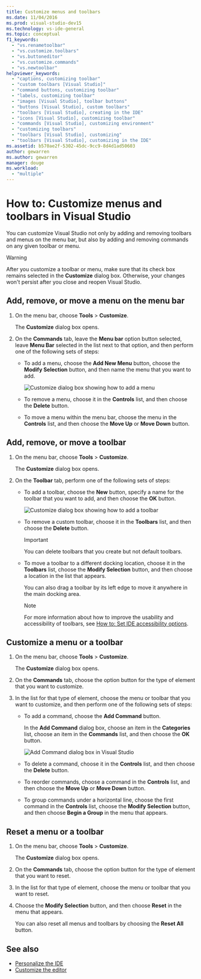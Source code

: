 ```yaml
---
title: Customize menus and toolbars
ms.date: 11/04/2016
ms.prod: visual-studio-dev15
ms.technology: vs-ide-general
ms.topic: conceptual
f1_keywords:
  - "vs.renametoolbar"
  - "vs.customize.toolbars"
  - "vs.buttoneditor"
  - "vs.customize.commands"
  - "vs.newtoolbar"
helpviewer_keywords:
  - "captions, customizing toolbar"
  - "custom toolbars [Visual Studio]"
  - "command buttons, customizing toolbar"
  - "labels, customizing toolbar"
  - "images [Visual Studio], toolbar buttons"
  - "buttons [Visual Studio], custom toolbars"
  - "toolbars [Visual Studio], creating in the IDE"
  - "icons [Visual Studio], customizing toolbar"
  - "commands [Visual Studio], customizing environment"
  - "customizing toolbars"
  - "toolbars [Visual Studio], customizing"
  - "toolbars [Visual Studio], customizing in the IDE"
ms.assetid: b570ae2f-5302-45dc-9cc9-8d4d1ad50603
author: gewarren
ms.author: gewarren
manager: douge
ms.workload:
  - "multiple"
---
```

# How to: Customize menus and toolbars in Visual Studio

You can customize Visual Studio not only by adding and removing toolbars and menus on the menu bar, but also by adding and removing commands on any given toolbar or menu.

> [!WARNING]
> After you customize a toolbar or menu, make sure that its check box remains selected in the **Customize** dialog box. Otherwise, your changes won't persist after you close and reopen Visual Studio.

## Add, remove, or move a menu on the menu bar

1.  On the menu bar, choose **Tools** > **Customize**.

     The **Customize** dialog box opens.

2.  On the **Commands** tab, leave the **Menu bar** option button selected, leave **Menu Bar** selected in the list next to that option, and then perform one of the following sets of steps:

    -   To add a menu, choose the **Add New Menu** button, choose the **Modify Selection** button, and then name the menu that you want to add.

        ![Customize dialog box showing how to add a menu](../ide/media/addmenu.png)

    -   To remove a menu, choose it in the **Controls** list, and then choose the **Delete** button.

    -   To move a menu within the menu bar, choose the menu in the **Controls** list, and then choose the **Move Up** or **Move Down** button.

## Add, remove, or move a toolbar

1.  On the menu bar, choose **Tools** > **Customize**.

     The **Customize** dialog box opens.

2.  On the **Toolbar** tab, perform one of the following sets of steps:

    -   To add a toolbar, choose the **New** button, specify a name for the toolbar that you want to add, and then choose the **OK** button.

        ![Customize dialog box showing how to add a toolbar](../ide/media/addtoolbar.png)

    -   To remove a custom toolbar, choose it in the **Toolbars** list, and then choose the **Delete** button.

        > [!IMPORTANT]
        > You can delete toolbars that you create but not default toolbars.

    -   To move a toolbar to a different docking location, choose it in the **Toolbars** list, choose the **Modify Selection** button, and then choose a location in the list that appears.

        You can also drag a toolbar by its left edge to move it anywhere in the main docking area.

        > [!NOTE]
        > For more information about how to improve the usability and accessibility of toolbars, see [How to: Set IDE accessibility options](../ide/reference/how-to-set-ide-accessibility-options.md).

## <a name="customizing_menu">Customize a menu or a toolbar</a>

1.  On the menu bar, choose **Tools** > **Customize**.

    The **Customize** dialog box opens.

2.  On the **Commands** tab, choose the option button for the type of element that you want to customize.

3.  In the list for that type of element, choose the menu or toolbar that you want to customize, and then perform one of the following sets of steps:

    -   To add a command, choose the **Add Command** button.

        In the **Add Command** dialog box, choose an item in the **Categories** list, choose an item in the **Commands** list, and then choose the **OK** button.

        ![Add Command dialog box in Visual Studio](../ide/media/addcommand.png)

    -   To delete a command, choose it in the **Controls** list, and then choose the **Delete** button.

    -   To reorder commands, choose a command in the **Controls** list, and then choose the **Move Up** or **Move Down** button.

    -   To group commands under a horizontal line, choose the first command in the **Controls** list, choose the **Modify Selection** button, and then choose **Begin a Group** in the menu that appears.

## Reset a menu or a toolbar

1.  On the menu bar, choose **Tools** > **Customize**.

    The **Customize** dialog box opens.

2.  On the **Commands** tab, choose the option button for the type of element that you want to reset.

3.  In the list for that type of element, choose the menu or toolbar that you want to reset.

4.  Choose the **Modify Selection** button, and then choose **Reset** in the menu that appears.

    You can also reset all menus and toolbars by choosing the **Reset All** button.

## See also

- [Personalize the IDE](../ide/personalizing-the-visual-studio-ide.md)
- [Customize the editor](../ide/customizing-the-editor.md)